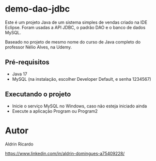 # demo-dao-jdbc
Este é um projeto Java de um sistema simples de vendas criado na IDE Eclipse. Foram usadas a API JDBC, o padrão DAO e o banco de dados MySQL.

Baseado no projeto de mesmo nome do curso de Java completo do professor Nélio Alves, na Udemy.

## Pré-requisitos
- Java 17
- MySQL (na instalação, escolher Developer Default, e senha 1234567)

## Executando o projeto
- Inicie o serviço MySQL no Windows, caso não esteja iniciado ainda
- Execute a aplicação Program ou Program2

# Autor
Aldrin Ricardo

https://www.linkedin.com/in/aldrin-domingues-a75409228/
